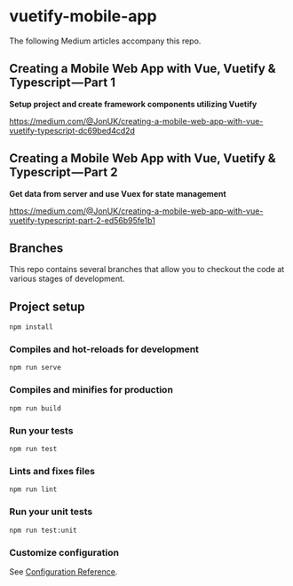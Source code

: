 
# vuetify-mobile-app
The following Medium articles accompany this repo.

## Creating a Mobile Web App with Vue, Vuetify & Typescript — Part 1
**Setup project and create framework components utilizing Vuetify**

https://medium.com/@JonUK/creating-a-mobile-web-app-with-vue-vuetify-typescript-dc69bed4cd2d


## Creating a Mobile Web App with Vue, Vuetify & Typescript — Part 2
**Get data from server and use Vuex for state management**

https://medium.com/@JonUK/creating-a-mobile-web-app-with-vue-vuetify-typescript-part-2-ed56b95fe1b1

## Branches

This repo contains several branches that allow you to checkout the code at various stages of development.

## Project setup
```
npm install
```

### Compiles and hot-reloads for development
```
npm run serve
```

### Compiles and minifies for production
```
npm run build
```

### Run your tests
```
npm run test
```

### Lints and fixes files
```
npm run lint
```

### Run your unit tests
```
npm run test:unit
```

### Customize configuration
See [Configuration Reference](https://cli.vuejs.org/config/).
